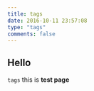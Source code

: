 ```yaml
---
title: tags
date: 2016-10-11 23:57:08
type: "tags"
comments: false
---
```


## Hello
`tags` this is **test page**
